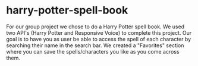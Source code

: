 # harry-potter-spell-book

For our group project we chose to do a Harry Potter spell book. We used two API's (Harry Potter and Responsive Voice) to complete this project. Our goal is to have you as user be able to access the spell of each character by searching their name in the search bar. We created a "Favorites" section where you can save the spells/characters you like as you come across them.